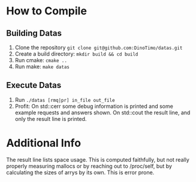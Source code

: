 # How to Compile

Building Datas
-----------
1. Clone the repository
   ```git clone git@github.com:DinoTimo/datas.git```
2. Create a build directory: `mkdir build && cd build`
3. Run cmake: `cmake .. `
4. Run make: `make datas`

Execute Datas
-----------
1. Run
    ```./datas [rmq|pr] in_file out_file```
2. Profit:
   On std::cerr some debug information is printed and some example requests and answers shown.
   On std::cout the result line, and only the result line is printed.

# Additional Info
The result line lists space usage. This is computed faithfully, but not really properly measuring mallocs or by reaching out to /proc/self, but by calculating the sizes of arrys by its own. This is error prone.

